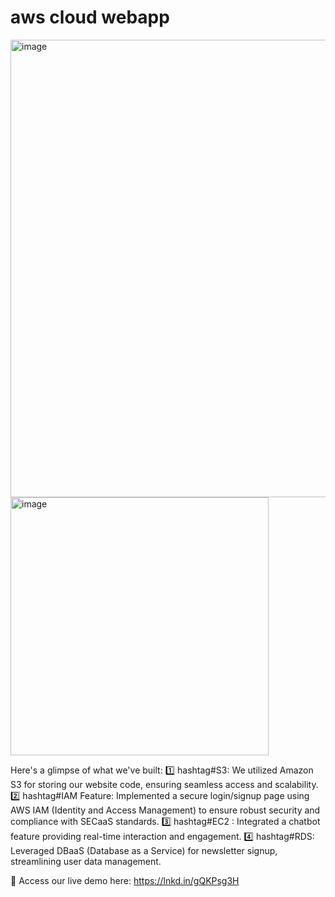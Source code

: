# aws cloud webapp

<img width="732" alt="image" src="https://github.com/user-attachments/assets/67db5485-b915-45aa-b3b6-c1eb0268ff1e" />

<img width="413" alt="image" src="https://github.com/user-attachments/assets/cb2bb79d-192e-49d2-bf76-18e56bc5a8b2" />

Here's a glimpse of what we've built:
1️⃣ hashtag#S3: We utilized Amazon S3 for storing our website code, ensuring seamless access and scalability.
2️⃣ hashtag#IAM Feature: Implemented a secure login/signup page using AWS IAM (Identity and Access Management) to ensure robust security and compliance with SECaaS standards.
3️⃣ hashtag#EC2 : Integrated a chatbot feature providing real-time interaction and engagement.
4️⃣ hashtag#RDS: Leveraged DBaaS (Database as a Service) for newsletter signup, streamlining user data management.

🔗 Access our live demo here: https://lnkd.in/gQKPsg3H



